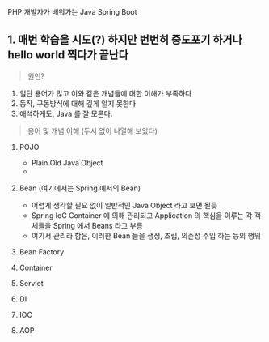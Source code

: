 PHP 개발자가 배워가는 Java Spring Boot


## 1. 매번 학습을 시도(?) 하지만 번번히 중도포기 하거나 hello world 찍다가 끝난다
> 원인?
1. 일단 용어가 많고 이와 같은 개념들에 대한 이해가 부족하다
2. 동작, 구동방식에 대해 깊게 알지 못한다
3. 애석하게도, Java 를 잘 모른다.



> 용어 및 개념 이해 (두서 없이 나열해 보았다)
1. POJO
    - Plain Old Java Object
    - 
2. Bean (여기에서는 Spring 에서의 Bean)
    - 어렵게 생각할 필요 없이 일반적인 Java Object 라고 보면 될듯
    - Spring IoC Container 에 의해 관리되고 Application 의 핵심을 이루는 각 객체들을 Spring 에서 Beans 라고 부름
    - 여기서 관리라 함은, 이러한 Bean 들을 생성, 조립, 의존성 주입 하는 등의 행위
    
3. Bean Factory

4. Container

5. Servlet

6. DI

7. IOC

8. AOP
